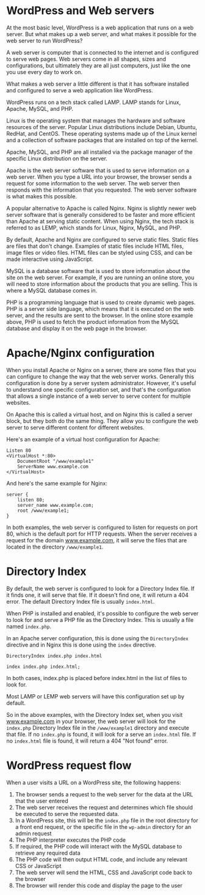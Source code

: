 # WordPress and Web servers

At the most basic level, WordPress is a web application that runs on a web server. But what makes up a web server, and what makes it possible for the web server to run WordPress?

A web server is computer that is connected to the internet and is configured to serve web pages. Web servers come in all shapes, sizes and configurations, but ultimately they are all just computers, just like the one you use every day to work on.

What makes a web server a little different is that it has software installed and configured to serve a web application like WordPress.

WordPress runs on a tech stack called LAMP. LAMP stands for Linux, Apache, MySQL, and PHP.

Linux is the operating system that manages the hardware and software resources of the server. Popular Linux distributions include Debian, Ubuntu, RedHat, and CentOS. These operating systems made up of the Linux kernel and a collection of software packages that are installed on top of the kernel.

Apache, MySQL, and PHP are all installed via the package manager of the specific Linux distribution on the server.

Apache is the web server software that is used to serve information on a web server. When you type a URL into your browser, the browser sends a request for some information to the web server. The web server then responds with the information that you requested. The web server software is what makes this possible.

A popular alternative to Apache is called Nginx. Nginx is slightly newer web server software that is generally considered to be faster and more efficient than Apache at serving static content. When using Nginx, the tech stack is referred to as LEMP, which stands for Linux, Nginx, MySQL, and PHP.

By default, Apache and Nginx are configured to serve static files. Static files are files that don't change. Examples of static files include HTML files, image files or video files. HTML files can be styled using CSS, and can be made interactive using JavaScript.

MySQL is a database software that is used to store information about the site on the web server. For example, if you are running an online store, you will need to store information about the products that you are selling. This is where a MySQL database comes in.

PHP is a programming language that is used to create dynamic web pages. PHP is a server side language, which means that it is executed on the web server, and the results are sent to the browser. In the online store example above, PHP is used to fetch the product information from the MySQL database and display it on the web page in the browser.

# Apache/Nginx configuration

When you install Apache or Nginx on a server, there are some files that you can configure to change the way that the web server works. Generally this configuration is done by a server system administrator. However, it's useful to understand one specific configuration set, and that's the configuration that allows a single instance of a web server to serve content for multiple websites.

On Apache this is called a virtual host, and on Nginx this is called a server block, but they both do the same thing. They allow you to configure the web server to serve different content for different websites.

Here's an example of a virtual host configuration for Apache:

```
Listen 80
<VirtualHost *:80>
    DocumentRoot "/www/example1"
    ServerName www.example.com
</VirtualHost>
```

And here's the same example for Nginx:

```
server {
    listen 80;
    server_name www.example.com;
    root /www/example1;
}
```

In both examples, the web server is configured to listen for requests on port 80, which is the default port for HTTP requests. When the server receives a request for the domain www.example.com, it will serve the files that are located in the directory `/www/example1`.

# Directory Index

By default, the web server is configured to look for a Directory Index file. If it finds one, it will serve that file. If it doesn't find one, it will return a 404 error. The default Directory Index file is usually `index.html`.

When PHP is installed and enabled, it's possible to configure the web server to look for and serve a PHP file as the Directory Index. This is usually a file named `index.php`.

In an Apache server configuration, this is done using the `DirectoryIndex` directive and in Nginx this is done using the `index` directive.

``` 
DirectoryIndex index.php index.html
```

```
index index.php index.html;
```

In both cases, index.php is placed before index.html in the list of files to look for.

Most LAMP or LEMP web servers will have this configuration set up by default.

So in the above examples, with the Directory Index set, when you visit www.example.com in your browser, the web server will look for the `index.php` Directory Index file in the `/www/example1` directory and execute that file. If no `index.php` is found, it will look for a serve an `index.html` file. If no `index.html` file is found, it will return a 404 "Not found" error.

# WordPress request flow

When a user visits a URL on a WordPress site, the following happens:

1. The browser sends a request to the web server for the data at the URL that the user entered
2. The web server receives the request and determines which file should be executed to serve the requested data.
3. In a WordPress site, this will be the `index.php` file in the root directory for a front end request, or the specific file in the `wp-admin` directory for an admin request
4. The PHP interpreter executes the PHP code
5. If required, the PHP code will interact with the MySQL database to retrieve any required data
6. The PHP code will then output HTML code, and include any relevant CSS or JavaScript
7. The web server will send the HTML, CSS and JavaScript code back to the browser
8. The browser will render this code and display the page to the user